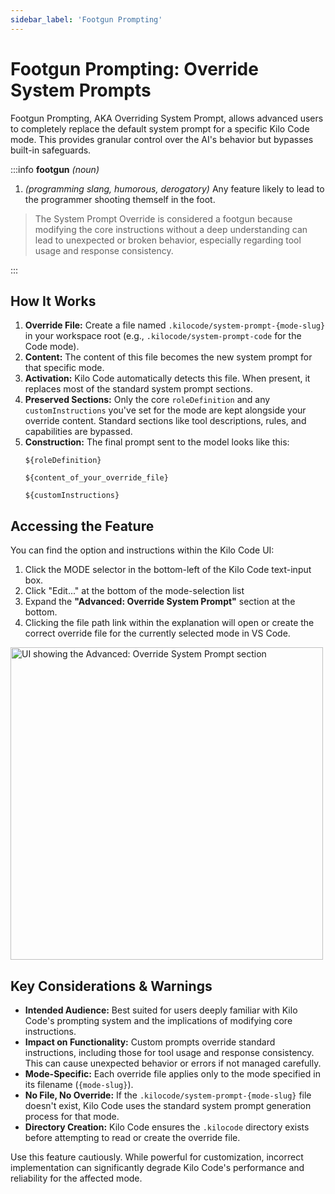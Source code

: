 ```yaml
---
sidebar_label: 'Footgun Prompting'
---
```


# Footgun Prompting: Override System Prompts

Footgun Prompting, AKA Overriding System Prompt, allows advanced users to completely replace the default system prompt for a specific Kilo Code mode. This provides granular control over the AI's behavior but bypasses built-in safeguards.

:::info **footgun** *(noun)*

1.  *(programming slang, humorous, derogatory)* Any feature likely to lead to the programmer shooting themself in the foot.

> The System Prompt Override is considered a footgun because modifying the core instructions without a deep understanding can lead to unexpected or broken behavior, especially regarding tool usage and response consistency.

:::

## How It Works

1.  **Override File:** Create a file named `.kilocode/system-prompt-{mode-slug}` in your workspace root (e.g., `.kilocode/system-prompt-code` for the Code mode).
2.  **Content:** The content of this file becomes the new system prompt for that specific mode.
3.  **Activation:** Kilo Code automatically detects this file. When present, it replaces most of the standard system prompt sections.
4.  **Preserved Sections:** Only the core `roleDefinition` and any `customInstructions` you've set for the mode are kept alongside your override content. Standard sections like tool descriptions, rules, and capabilities are bypassed.
5.  **Construction:** The final prompt sent to the model looks like this:
    ```
    ${roleDefinition}

    ${content_of_your_override_file}

    ${customInstructions}
    ```

## Accessing the Feature

You can find the option and instructions within the Kilo Code UI:

1.  Click the MODE selector in the bottom-left of the Kilo Code text-input box.
2.  Click "Edit..." at the bottom of the mode-selection list
3.  Expand the **"Advanced: Override System Prompt"** section at the bottom.
4.  Clicking the file path link within the explanation will open or create the correct override file for the currently selected mode in VS Code.

<img src="/docs/img/footgun-prompting/footgun-prompting.png" alt="UI showing the Advanced: Override System Prompt section" width="500" />


## Key Considerations & Warnings

-   **Intended Audience:** Best suited for users deeply familiar with Kilo Code's prompting system and the implications of modifying core instructions.
-   **Impact on Functionality:** Custom prompts override standard instructions, including those for tool usage and response consistency. This can cause unexpected behavior or errors if not managed carefully.
-   **Mode-Specific:** Each override file applies only to the mode specified in its filename (`{mode-slug}`).
-   **No File, No Override:** If the `.kilocode/system-prompt-{mode-slug}` file doesn't exist, Kilo Code uses the standard system prompt generation process for that mode.
-   **Directory Creation:** Kilo Code ensures the `.kilocode` directory exists before attempting to read or create the override file.

Use this feature cautiously. While powerful for customization, incorrect implementation can significantly degrade Kilo Code's performance and reliability for the affected mode.
